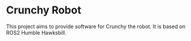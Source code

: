 # Crunchy Robot

This project aims to provide software for Crunchy the robot. It is based on ROS2 Humble Hawksbill.
